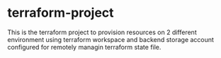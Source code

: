 # terraform-project #
This is the terraform project to provision resources on 2 different environment using terraform workspace and backend storage account configured for remotely managin terraform state file.
